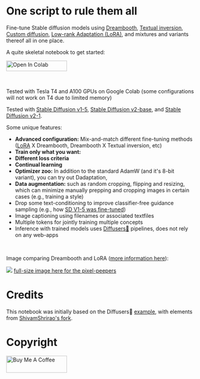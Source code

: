 # One script to rule them all

Fine-tune Stable diffusion models using [Dreambooth](https://arxiv.org/abs/2208.12242), [Textual inversion](https://arxiv.org/abs/2208.01618), [Custom diffusion](https://arxiv.org/abs/2212.04488), [Low-rank Adaptation (LoRA)](https://arxiv.org/abs/2106.09685), and mixtures and variants thereof all in one place.

A quite skeletal notebook to get started:

<a target="_blank" href="https://colab.research.google.com/github/brian6091/Dreambooth/blob/main/FineTuning_config_colab.ipynb">
  <img src="https://colab.research.google.com/assets/colab-badge.svg" height="28px" width="162px" alt="Open In Colab"/>
</a>

$~$

Tested with Tesla T4 and A100 GPUs on Google Colab (some configurations will not work on T4 due to limited memory)

Tested with [Stable Diffusion v1-5](https://huggingface.co/runwayml/stable-diffusion-v1-5), [Stable Diffusion v2-base](https://huggingface.co/stabilityai/stable-diffusion-2-base), and [Stable Diffusion v2-1](https://huggingface.co/stabilityai/stable-diffusion-2-1).

Some unique features:
* **Advanced configuration:** Mix-and-match different fine-tuning methods ([LoRA](https://github.com/cloneofsimo/lora) X Dreambooth, Dreambooth X Textual inversion, etc)
* **Train only what you want:** 
* **Different loss criteria**
* **Continual learning**
* **Optimizer zoo:** In addition to the standard AdamW (and it's 8-bit variant), you can try out Dadaptation, 
* **Data augmentation:** such as random cropping, flipping and resizing, which can minimize manually prepping and cropping images in certain cases (e.g., training a style)
* Drop some text-conditioning to improve classifier-free guidance sampling (e.g., how [SD V1-5 was fine-tuned](https://huggingface.co/runwayml/stable-diffusion-v1-5))
* Image captioning using filenames or associated textfiles
* Multiple tokens for jointly training multiple concepts
* Inference with trained models uses [Diffusers🧨](https://github.com/huggingface/diffusers) pipelines, does not rely on any web-apps

$~$

Image comparing Dreambooth and LoRA ([more information here](https://github.com/cloneofsimo/lora/discussions/37)):

<a><img src="https://drive.google.com/uc?id=1PQqL3omKCWStkrJgW3JecOrne3xqbScr"></a>
[full-size image here for the pixel-peepers](https://drive.google.com/file/d/16aQcDOg-DJ_1PB6ypzQAauaJEcbn0Vkx/view?usp=share_link "Comparison full-size")

# Credits
This notebook was initially based on the Diffusers🧨 [example](https://github.com/huggingface/diffusers/blob/main/examples/dreambooth/train_dreambooth.py), with elements from [ShivamShrirao's fork](https://github.com/ShivamShrirao/diffusers).

# Copyright

[<a href="https://www.buymeacoffee.com/jvsurfsqv" target="_blank"><img src="https://cdn.buymeacoffee.com/buttons/v2/default-yellow.png" height="45px" width="162px" alt="Buy Me A Coffee"></a>](https://www.buymeacoffee.com/jvsurfsqv)

